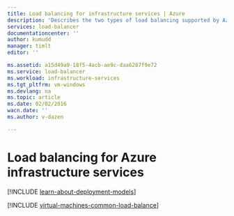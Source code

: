 ```yaml
---
title: Load balancing for infrastructure services | Azure
description: 'Describes the two types of load balancing supported by Azure: Load balancer for cloud services and Azure Traffic Manager for client traffic.'
services: load-balancer
documentationcenter: ''
author: kumudd
manager: timlt
editor: ''

ms.assetid: a15d49a9-18f5-4acb-ae9c-daa6287f9e72
ms.service: load-balancer
ms.workload: infrastructure-services
ms.tgt_pltfrm: vm-windows
ms.devlang: na
ms.topic: article
ms.date: 02/02/2016
wacn.date: ''
ms.author: v-dazen

---
```

# Load balancing for Azure infrastructure services
[!INCLUDE [learn-about-deployment-models](../../../includes/learn-about-deployment-models-both-include.md)]

[!INCLUDE [virtual-machines-common-load-balance](../../../includes/virtual-machines-common-load-balance.md)]
